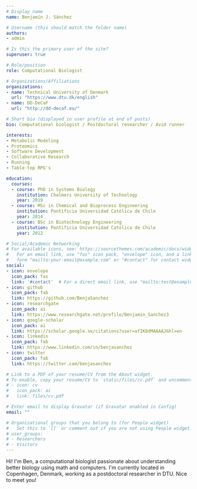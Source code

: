 ```yaml
---
# Display name
name: Benjamín J. Sánchez

# Username (this should match the folder name)
authors:
- admin

# Is this the primary user of the site?
superuser: true

# Role/position
role: Computational Biologist

# Organizations/Affiliations
organizations:
- name: Technical University of Denmark
  url: "https://www.dtu.dk/english"
- name: DD-DeCaF
  url: "http://dd-decaf.eu/"

# Short bio (displayed in user profile at end of posts)
bio: Computational biologist / Postdoctoral researcher / Avid runner

interests:
- Metabolic Modeling
- Proteomics
- Software Development
- Collaborative Research
- Running
- Table-top RPG's

education:
  courses:
  - course: PhD in Systems Biology
    institution: Chalmers University of Technology
    year: 2019
  - course: MSc in Chemical and Bioprocess Engineering
    institution: Pontificia Universidad Católica de Chile
    year: 2014
  - course: BSc in Biotechnology Engineering
    institution: Pontificia Universidad Católica de Chile
    year: 2012

# Social/Academic Networking
# For available icons, see: https://sourcethemes.com/academic/docs/widgets/#icons
#   For an email link, use "fas" icon pack, "envelope" icon, and a link in the
#   form "mailto:your-email@example.com" or "#contact" for contact widget.
social:
- icon: envelope
  icon_pack: fas
  link: '#contact'  # For a direct email link, use "mailto:test@example.org"
- icon: github
  icon_pack: fab
  link: https://github.com/BenjaSanchez
- icon: researchgate
  icon_pack: ai
  link: https://www.researchgate.net/profile/Benjamin_Sanchez3
- icon: google-scholar
  icon_pack: ai
  link: https://scholar.google.se/citations?user=afIK8dMAAAAJ&hl=en
- icon: linkedin
  icon_pack: fab
  link: https://www.linkedin.com/in/benjasanchez    
- icon: twitter
  icon_pack: fab
  link: https://twitter.com/benjasanchez

# Link to a PDF of your resume/CV from the About widget.
# To enable, copy your resume/CV to `static/files/cv.pdf` and uncomment the lines below.  
# - icon: cv
#   icon_pack: ai
#   link: files/cv.pdf

# Enter email to display Gravatar (if Gravatar enabled in Config)
email: ""

# Organizational groups that you belong to (for People widget)
#   Set this to `[]` or comment out if you are not using People widget.  
# user_groups:
# - Researchers
# - Visitors
---
```


Hi! I'm Ben, a computational biologist passionate about understanding better biology using math and computers. I'm currently located in Copenhagen, Denmark, working as a postdoctoral researcher in DTU. Nice to meet you!
